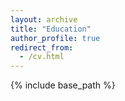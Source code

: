 ```yaml
---
layout: archive
title: "Education"
author_profile: true
redirect_from:
  - /cv.html
---
```



{% include base_path %}
